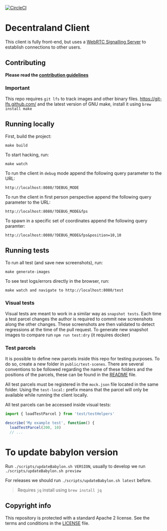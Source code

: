 [![CircleCI](https://circleci.com/gh/decentraland/explorer.svg?style=svg)](https://circleci.com/gh/decentraland/explorer)

# Decentraland Client

This client is fully front-end, but uses a [WebRTC Signalling Server](https://github.com/decentraland/rendezvous) to establish connections to other users.

## Contributing

**Please read the [contribution guidelines](.github/CONTRIBUTING.md)**

### Important

This repo requires `git lfs` to track images and other binary files. https://git-lfs.github.com/ and the latest version of GNU make, install it using `brew install make`

## Running locally

First, build the project:

    make build

To start hacking, run:

    make watch

To run the client in `debug` mode append the following query parameter to the URL:

    http://localhost:8080/?DEBUG_MODE

To run the client in first person perspective append the following query parameter to the URL:

    http://localhost:8080/?DEBUG_MODE&fps

To spawn in a specific set of coordinates append the following query paramter:

    http://localhost:8080/?DEBUG_MODE&fps&position=10,10

## Running tests

To run all test (and save new screenshots), run:

    make generate-images

To see test logs/errors directly in the browser, run:

    make watch and navigate to http://localhost:8080/test

### Visual tests

Visual tests are meant to work in a similar way as `snapshot tests`. Each time a test parcel changes the author is required to commit new screenshots along the other changes. These screenshots are then validated to detect regressions at the time of the pull request. To generate new snapshot images to compare run `npm run test:dry` (it requires docker)

### Test parcels

It is possible to define new parcels inside this repo for testing purposes. To do so, create a new folder in `public/test-scenes`. There are several conventions to be followed regarding the name of these folders and the positions of the parcels, these can be found in the [README](https://github.com/decentraland/client/blob/master/public/test-scenes/README.md) file.

All test parcels must be registered in the `mock.json` file located in the same folder. Using the `test-local:` prefix means that the parcel will only be available while running the client locally.

All test parcels can be accessed inside visual tests:

```ts
import { loadTestParcel } from 'test/testHelpers'

describe('My example test', function() {
  loadTestParcel(200, 10)
  // ...
```

# To update babylon version

Run `./scripts/updateBabylon.sh VERSION`, usually to develop we run `./scripts/updateBabylon.sh preview`

For releases we should run `./scripts/updateBabylon.sh latest` before.

> Requires `jq` install using `brew install jq`

## Copyright info

This repository is protected with a standard Apache 2 license. See the terms and conditions in the [LICENSE](https://github.com/decentraland/client/blob/master/LICENSE) file.
